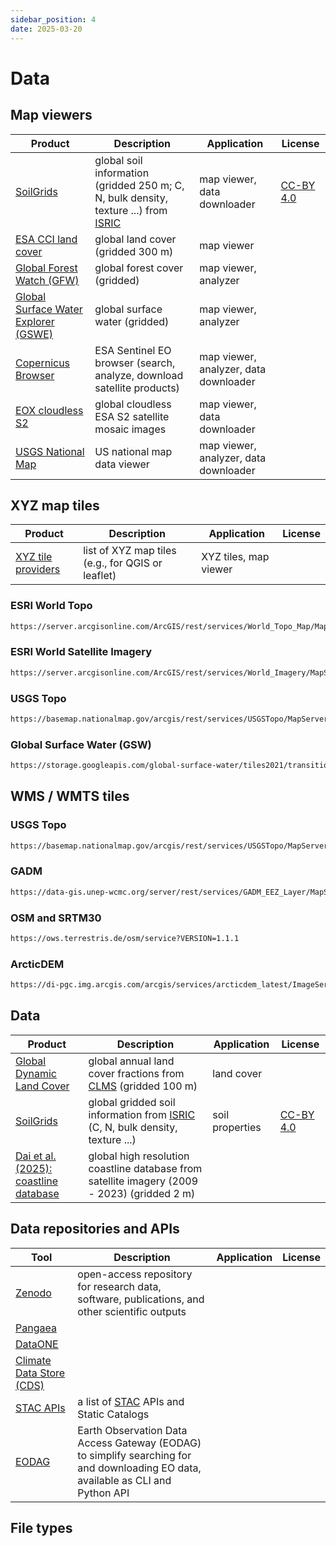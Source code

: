 ```yaml
---
sidebar_position: 4
date: 2025-03-20
---
```


# Data

## Map viewers

| Product | Description | Application | License |
| ------- | ----------- | ----------- | ------- |
| [SoilGrids](http://soilgrids.org) | global soil information (gridded 250 m; C, N, bulk density, texture ...) from [ISRIC](https://www.isric.org)| map viewer, data downloader | [CC-BY 4.0](https://creativecommons.org/licenses/by/4.0/) |
|[ESA CCI land cover](https://maps.elie.ucl.ac.be/CCI/viewer)| global land cover (gridded 300 m)| map viewer ||
|[Global Forest Watch (GFW)](https://www.globalforestwatch.org/map)| global forest cover (gridded) | map viewer, analyzer ||
|[Global Surface Water Explorer (GSWE)](https://global-surface-water.appspot.com/map) | global surface water (gridded) | map viewer, analyzer ||
|[Copernicus Browser](https://browser.dataspace.copernicus.eu)| ESA Sentinel EO browser (search, analyze, download satellite products)| map viewer, analyzer, data downloader ||
|[EOX cloudless S2](https://s2maps.eu/)| global cloudless ESA S2 satellite mosaic images | map viewer, data downloader ||
|[USGS National Map](https://apps.nationalmap.gov/viewer-3D-beta)| US national map data viewer | map viewer, analyzer, data downloader ||

## XYZ map tiles 

| Product | Description | Application | License |
| ------- | ----------- | ----------- | ------- |
|[XYZ tile providers](http://leaflet-extras.github.io/leaflet-providers/preview/index.html)| list of XYZ map tiles (e.g., for QGIS or leaflet) | XYZ tiles, map viewer ||


### ESRI World Topo

```txt
https://server.arcgisonline.com/ArcGIS/rest/services/World_Topo_Map/MapServer/tile/{z}/{y}/{x}.png
```

### ESRI World Satellite Imagery

```txt
https://server.arcgisonline.com/ArcGIS/rest/services/World_Imagery/MapServer/tile/{z}/{y}/{x}.png
```

### USGS Topo

```txt
https://basemap.nationalmap.gov/arcgis/rest/services/USGSTopo/MapServer/tile/{z}/{y}/{x}.png
```

### Global Surface Water (GSW)

```txt
https://storage.googleapis.com/global-surface-water/tiles2021/transitions/{z}/{x}/{y}.png
```

## WMS / WMTS tiles 

<!-- refer to other section on how to embed WMS layers in R -->

### USGS Topo

```txt
https://basemap.nationalmap.gov/arcgis/rest/services/USGSTopo/MapServer/WMTS/1.0.0/WMTSCapabilities.xml
```

### GADM

```txt
https://data-gis.unep-wcmc.org/server/rest/services/GADM_EEZ_Layer/MapServer/WMTS/1.0.0/WMTSCapabilities.xml
```

### OSM and SRTM30

```txt
https://ows.terrestris.de/osm/service?VERSION=1.1.1
```

### ArcticDEM

```txt
https://di-pgc.img.arcgis.com/arcgis/services/arcticdem_latest/ImageServer/WMSServer
```


## Data

| Product | Description | Application | License |
| ------- | ----------- | ----------- | ------- |
|[Global Dynamic Land Cover](https://land.copernicus.eu/en/products/global-dynamic-land-cover)| global annual land cover fractions from [CLMS](https://land.copernicus.eu/en) (gridded 100 m) | land cover ||
|[SoilGrids](https://www.isric.org/explore/soilgrids/faq-soilgrids)| global gridded soil information from [ISRIC](https://www.isric.org) (C, N, bulk density, texture ...) | soil properties | [CC-BY 4.0](https://creativecommons.org/licenses/by/4.0/) |
|[Dai et al. (2025): coastline database](https://doi.org/10.18739/A2610VT7V)|global high resolution coastline database from satellite imagery (2009 - 2023) (gridded 2 m) | ||

## Data repositories and APIs

| Tool | Description | Application | License |
| ------- | ----------- | ----------- | ------- |
|[Zenodo](https://zenodo.org)| open-access repository for research data, software, publications, and other scientific outputs | ||
|[Pangaea](https://www.pangaea.de)||||
|[DataONE](https://www.dataone.org)||||
|[Climate Data Store (CDS)](https://cds.climate.copernicus.eu)||||
|[STAC APIs](https://stacindex.org/catalogs#/)| a list of [STAC](https://stacspec.org/en) APIs and Static Catalogs|||
|[EODAG](https://eodag.readthedocs.io/en/stable/)| Earth Observation Data Access Gateway (EODAG) to simplify searching for and downloading EO data, available as CLI and Python API |||

<!-- <br> -->

## File types
